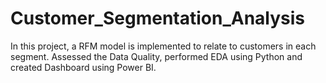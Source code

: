 # Customer_Segmentation_Analysis
In this project, a RFM model is implemented to relate to customers in each segment. Assessed the Data Quality, performed EDA using Python and created Dashboard using Power BI.
